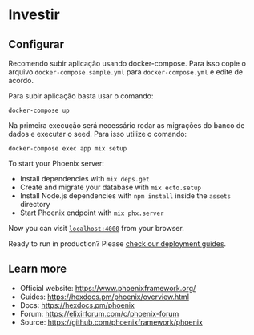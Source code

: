# Investir

## Configurar

Recomendo subir aplicação usando docker-compose. Para isso copie o arquivo `docker-compose.sample.yml` para `docker-compose.yml` e edite de acordo.

Para subir aplicação basta usar o comando:
```
docker-compose up
```

Na primeira execução será necessário rodar as migrações do banco de dados e executar o seed. Para isso utilize o comando:

```
docker-compose exec app mix setup
```

To start your Phoenix server:

  * Install dependencies with `mix deps.get`
  * Create and migrate your database with `mix ecto.setup`
  * Install Node.js dependencies with `npm install` inside the `assets` directory
  * Start Phoenix endpoint with `mix phx.server`

Now you can visit [`localhost:4000`](http://localhost:4000) from your browser.

Ready to run in production? Please [check our deployment guides](https://hexdocs.pm/phoenix/deployment.html).

## Learn more

  * Official website: https://www.phoenixframework.org/
  * Guides: https://hexdocs.pm/phoenix/overview.html
  * Docs: https://hexdocs.pm/phoenix
  * Forum: https://elixirforum.com/c/phoenix-forum
  * Source: https://github.com/phoenixframework/phoenix
